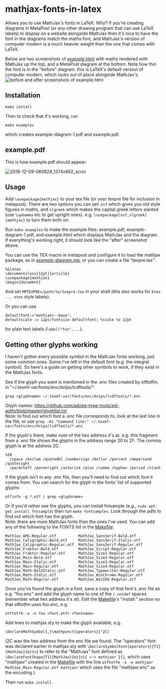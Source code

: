 # mathjax-fonts-in-latex
Allows you to use MathJax's fonts in LaTeX. Why? If you're creating diagrams in MetaPost (or any other drawing program that can use LaTeX labels) to display on a website alongside MathJax then it's nice to have the font in the diagrams match the maths font, and MathJax's version of computer modern is a much heavier weight than the one that comes with LaTeX. 

Below are two screenshots of [example.html](https://github.com/jennigorham/mathjax-fonts-in-latex/blob/master/example.html) with maths rendered with MathJax up the top, and a MetaPost diagram at the bottom. Note how thin the font is in the "before" diagram: this is LaTeX's default version of computer modern, which looks out of place alongside MathJax's.
![before and after screenshots of example.html](https://cloud.githubusercontent.com/assets/24600895/25506394/b85cc464-2be9-11e7-8ff9-cf3ac28838a9.png)


## Installation
```
make install
```
Then to check that it's working, run
```
make examples
```
which creates example-diagram-1.pdf and example.pdf.


## example.pdf

This is how example.pdf should appear:

![2018-12-09-080824_1374x892_scrot](https://user-images.githubusercontent.com/24600895/49690769-829a2980-fb8a-11e8-89ad-9e0bac63b9b0.png)


## Usage

Add `\usepackage{mathjax}` to your tex file (or your texpre file for inclusion in metapost). There are two options you can set: `osf` which gives you old style figures in maths, and `slgreek` which makes the capital greek letters slanted (use `\upGamma` etc to get upright ones). e.g. `\usepackage[osf,slgreek]{mathjax}` to turn them both on.

Run `make examples` to make the example files: example.pdf, example-diagram-1.pdf, and example.html which displays MathJax and the diagram. If everything's working right, it should look like the "after" screenshot above.

You can use the TEX macro in metapost and configure it to load the mathjax package, as in [example-diagram.mp](https://github.com/jennigorham/mathjax-fonts-in-latex/blob/master/example-diagram.mp), or you can create a file "texpre.tex":
```
%&latex
\documentclass[12pt]{article}
\usepackage{mathjax}
\begin{document}
```
And set `MPTEXPRE=/path/to/texpre.tex` in your shell (this also works for `btex ... etex` style labels).

Or you can use
```
defaultfont:="mathjaxr--base";
defaultscale := 12pt/fontsize defaultfont; %scale to 12pt
```
for plain text labels (`label("foo",...`).


## Getting other glyphs working

I haven't gotten every possible symbol in the MathJax fonts working, just some common ones. Some I've left in the default font (e.g. the integral symbol). So here's a guide on getting other symbols to work, if they exist in the MathJax fonts.

See if the glyph you want is mentioned in the .enc files created by otftotfm, in "~/.texmf-var/fonts/enc/dvips/lcdftools/": 
```
grep <glyphname> ~/.texmf-var/fonts/enc/dvips/lcdftools/*.enc
```
Glyph names: https://github.com/adobe-type-tools/agl-aglfn/blob/master/glyphlist.txt  
Note: to find out which font a .enc file corresponds to, look at the last line in the file, or use `grep -A1 "Command line:" ~/.texmf-var/fonts/enc/dvips/lcdftools/*.enc`

If the glyph's there, make note of the hex address it's at. e.g. this fragment from a .enc file shows the glyphs in the address range 20 to 2F. The comma glyph is at the address 2C.
```
%20
  /space /exclam /quotedbl /numbersign /dollar /percent /ampersand /quoteright
  /parenleft /parenright /asterisk /plus /comma /hyphen /period /slash
```
If the glyph isn't in any .enc file, then you'll need to find out which font it comes from. You can search for the glyph in the fonts' list of supported glyphs:
```
otfinfo -g *.otf | grep <glyphname>
```
Or if you'd rather see the glyphs, you can install fntsample (e.g., `sudo apt-get install fntsample`) then run `make fontsamples`. Look through the pdfs to find out which font has the glyph.  
Note: there are more MathJax fonts than the ones I've used. You can add any of the following to the FONTS list in the [Makefile](https://github.com/jennigorham/mathjax-fonts-in-latex/blob/master/Makefile):
```
MathJax_AMS-Regular.otf          MathJax_SansSerif-Bold.otf
MathJax_Caligraphic-Bold.otf     MathJax_SansSerif-Italic.otf
MathJax_Caligraphic-Regular.otf  MathJax_SansSerif-Regular.otf
MathJax_Fraktur-Bold.otf         MathJax_Script-Regular.otf
MathJax_Fraktur-Regular.otf      MathJax_Size1-Regular.otf
MathJax_Main-Bold.otf            MathJax_Size2-Regular.otf
MathJax_Main-Italic.otf          MathJax_Size3-Regular.otf
MathJax_Main-Regular.otf         MathJax_Size4-Regular.otf
MathJax_Math-BoldItalic.otf      MathJax_Typewriter-Regular.otf
MathJax_Math-Italic.otf          MathJax_WinChrome-Regular.otf
MathJax_Math-Regular.otf         MathJax_WinIE6-Regular.otf
```

Once you've found the glyph in a font, save a copy of that font's .enc file as e.g. "foo.enc" and add the glyph name to one of the `/.notdef` spaces (remember what hex address it's at). Edit the [Makefile](https://github.com/jennigorham/mathjax-fonts-in-latex/blob/master/Makefile)'s "install:" section so that otftotfm uses foo.enc, e.g. 
```
otftotfm -a -e foo <font.otf> <fontname>
```
Add lines to mathjax.sty to make the glyph available, e.g.
```
\DeclareMathSymbol{,}\mathpunct{operators}{"2C}
```
(2C was the hex address from the enc file we found. The "operators" font was declared earlier in mathjax.sty with `\DeclareSymbolFont{operators}{T1}{MathJax}{m}{n}` to refer to the "MathJax" font defined as `\DeclareFontShape{T1}{MathJax}{m}{n}{ <-> mathjaxr }{}`, which uses "mathjaxr" created in the [Makefile](https://github.com/jennigorham/mathjax-fonts-in-latex/blob/master/Makefile) with the line `otftotfm -a -e mathjaxr MathJax_Main-Regular.otf mathjaxr` which uses the file "mathjaxr.enc" as the encoding.)

Then run `make install`.
